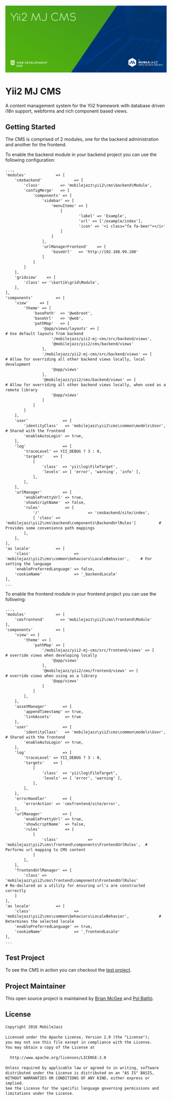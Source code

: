 
![Mobile Jazz Yii2 CMS](https://raw.githubusercontent.com/mobilejazz/metadata/master/images/banners/mobile-jazz-yii2-cms-banner.png)

# Yii2 MJ CMS

A content management system for the Yii2 framework with database driven i18n support, webforms and rich component based views.

## Getting Started

The CMS is comprised of 2 modules, one for the backend administration and another for the frontend.

To enable the backend module in your backend project you can use the following configuration:

    ...,
    'modules'             => [
        'cmsbackend'              => [
            'class'         => 'mobilejazz\yii2\cms\backend\Module',
            'configMerge'   => [
                'components' => [
                    'sidebar' => [
                        'menuItems' => [
                            [
                                    'label' => 'Example',
                                    'url' => ['/example/index'],
                                    'icon' => '<i class="fa fa-beer"></i>'
                            ]
                        ]
                    ],
                    'urlManagerFrontend'    => [
                        'baseUrl'   => 'http://192.168.99.100'
                    ]
                ]
            ]
        ],
        'gridview'    => [
            'class' => '\kartik\grid\Module',
        ],
    ],
    'components'          => [
        'view'     => [
            'theme' => [
                'basePath'  => '@webroot',
                'baseUrl'   => '@web',
                'pathMap'   => [
                    '@app/views/layouts' => [                               # Use default layouts from backend
                        '/mobilejazz/yii2-mj-cms/src/backend/views',
                        '@mobilejazz/yii2/cms/backend/views'
                    ],
                    '/mobilejazz/yii2-mj-cms/src/backend/views' => [        # Allow for overriding all other backend views locally, local development
                        '@app/views'
                    ],
                    '@mobilejazz/yii2/cms/backend/views' => [               # Allow for overriding all other backend views locally, when used as a remote library
                        '@app/views'
                    ]
                ]
            ]
        ],
        'user'               => [
            'identityClass'   => 'mobilejazz\yii2\cms\common\models\User',                      # Shared with the frontend
            'enableAutoLogin' => true,
        ],
        'log'                => [
            'traceLevel' => YII_DEBUG ? 3 : 0,
            'targets'    => [
                [
                    'class'  => 'yii\log\FileTarget',
                    'levels' => [ 'error', 'warning', 'info' ],
                ],
            ],
        ],        
        'urlManager'         => [   
            'enablePrettyUrl' => true,
            'showScriptName'  => false,
            'rules'           => [
                '/'                     => 'cmsbackend/site/index',
                [ 'class' => 'mobilejazz\yii2\cms\backend\components\BackendUrlRules']          # Provides some convenience path mappings 
            ],
        ],
    ],
    'as locale'           => [
        'class'                   => 'mobilejazz\yii2\cms\common\behaviors\LocaleBehavior',     # For setting the language
        'enablePreferredLanguage' => false,
        'cookieName'              => '_backendLocale'
    ],
    ... 
    
To enable the frontend module in your frontend project you can use the following:

    ...,
    'modules'             => [
        'cmsfrontend'       => 'mobilejazz\yii2\cms\frontend\Module'
    ],
    'components'          => [
        'view' => [
            'theme' => [
                'pathMap' => [
                    '/mobilejazz/yii2-mj-cms/src/frontend/views' => [       # override views when developing locally
                        '@app/views'                        
                    ],
                    '@mobilejazz/yii2/cms/frontend/views' => [              # override views when using as a library
                        '@app/views'                 
                    ]
                ]
            ],
        ],
        'assetManager'       => [
            'appendTimestamp' => true,
            'linkAssets'      => true
        ],
        'user'               => [
            'identityClass'   => 'mobilejazz\yii2\cms\common\models\User',  # Shared with the frontend
            'enableAutoLogin' => true,
        ],
        'log'                => [
            'traceLevel' => YII_DEBUG ? 3 : 0,
            'targets'    => [
                [
                    'class'  => 'yii\log\FileTarget',
                    'levels' => [ 'error', 'warning' ],
                ],
            ],
        ],
        'errorHandler'       => [
            'errorAction' => 'cmsfrontend/site/error',
        ],
        'urlManager'         => [
            'enablePrettyUrl' => true,
            'showScriptName'  => false,
            'rules'           => [
                [
                    'class'             => 'mobilejazz\yii2\cms\frontend\components\FrontendUrlRules',  # Performs url mapping to CMS content
                ]
            ],
        ],
        'frontendUrlManager' => [
            'class' => 'mobilejazz\yii2\cms\frontend\components\FrontendUrlRules'                       # Re-declared as a utility for ensuring url's are constructed correctly
        ]
    ],
    'as locale'           => [
        'class'                   => 'mobilejazz\yii2\cms\common\behaviors\LocaleBehavior',             # Determines the selected locale
        'enablePreferredLanguage' => true,
        'cookieName'              => '_frontendLocale'
    ],
    ...

## Test Project

To see the CMS in action you can checkout the [test project](https://github.com/mobilejazz/yii2-mj-cms-test). 

## Project Maintainer

This open source project is maintained by [Brian McGee](https://github.com/brianmcgee) and [Pol Batlló](https://github.com/polbatllo).

## License

    Copyright 2016 MobileJazz

    Licensed under the Apache License, Version 2.0 (the "License");
    you may not use this file except in compliance with the License.
    You may obtain a copy of the License at

      http://www.apache.org/licenses/LICENSE-2.0

    Unless required by applicable law or agreed to in writing, software
    distributed under the License is distributed on an "AS IS" BASIS,
    WITHOUT WARRANTIES OR CONDITIONS OF ANY KIND, either express or implied.
    See the License for the specific language governing permissions and
    limitations under the License.